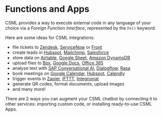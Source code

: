 # Functions and Apps

CSML provides a way to execute external code in any language of your choice via a _Foreign Function Interface_, represented by the `Fn()` keyword.

Here are some ideas for CSML integrations:

* file tickets to [Zendesk](https://zendesk.com), [ServiceNow](https://servicenow.com) or [Front](https://frontapp.com/)
* create leads in [Hubspot](https://hubspot.com), [Mailchimp](https://mailchimp.com), [Salesforce](https://salesforce.com)
* store data on [Airtable](https://airtable.com/), [Google Sheet](https://docs.google.com/spreadsheets), [Amazon DynamoDB](https://aws.amazon.com/dynamodb)
* upload files to [Box](http://box.com/), [Google Docs](https://docs.google.com/), [Office 365](https://www.office.com/)
* analyze text with [SAP Conversational AI](https://cai.tools.sap/), [Dialogflow](https://dialogflow.cloud.google.com/), [Rasa](https://rasa.com/)
* book meetings on [Google Calendar](https://calendar.google.com/), [Hubspot](https://hubspot.com), [Calendly](https://calendly.com/fr)
* trigger events in [Zapier](https://zapier.com), [IFTTT](https://ifttt.com/), [Integromat](https://www.integromat.com/)
* generate QR codes, format documents, upload images
* and many more!

There are 2 ways you can augment your CSML chatbot by connecting it to other services: importing custom code, or installing ready-to-use CSML Apps.

## 

